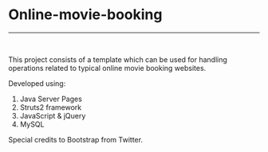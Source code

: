 <h1>Online-movie-booking</h1>
<hr>
<br>

This project consists of a template which can be used for handling operations related 
to typical online movie booking websites.

Developed using:

1. Java Server Pages
2. Struts2 framework
3. JavaScript & jQuery
4. MySQL

Special credits to Bootstrap from Twitter.
